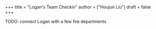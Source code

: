 +++
title = "Logan's Team Checkin"
author = ["Houjun Liu"]
draft = false
+++

TODO: connect Logan with a few fire departments